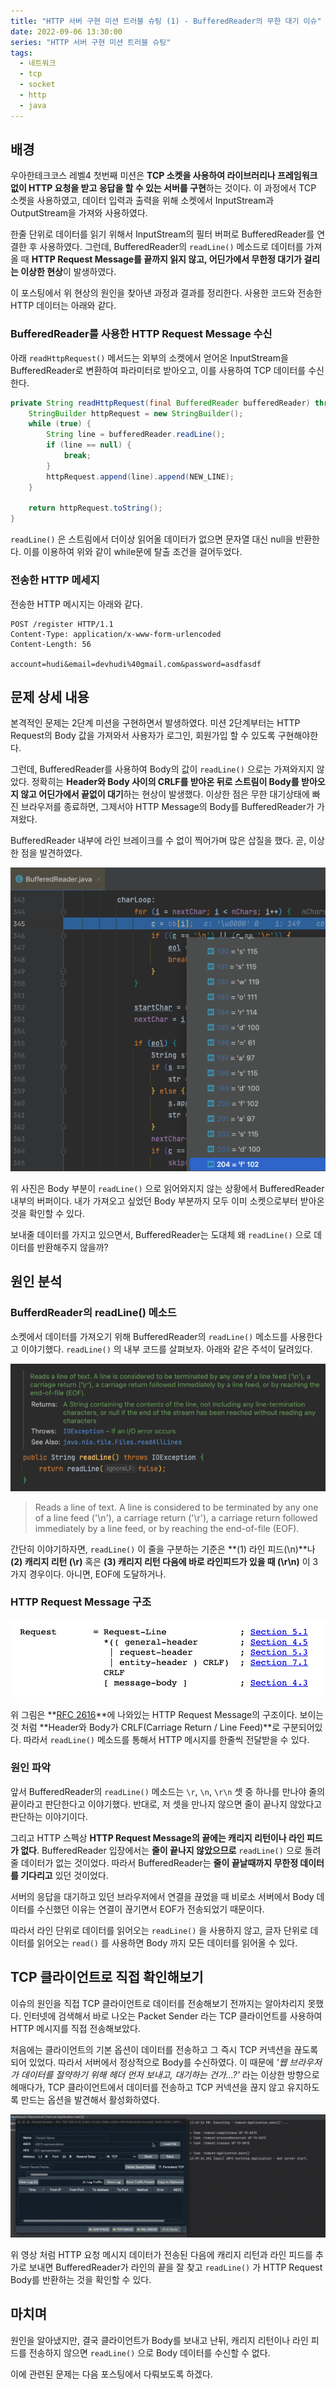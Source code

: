 ```yaml
---
title: "HTTP 서버 구현 미션 트러블 슈팅 (1) - BufferedReader의 무한 대기 이슈"
date: 2022-09-06 13:30:00
series: "HTTP 서버 구현 미션 트러블 슈팅"
tags:
  - 네트워크
  - tcp
  - socket
  - http
  - java
---
```


## 배경

우아한테크코스 레벨4 첫번째 미션은 **TCP 소켓을 사용하여 라이브러리나 프레임워크 없이 HTTP 요청을 받고 응답을 할 수 있는 서버를 구현**하는 것이다. 이 과정에서 TCP 소켓을 사용하였고, 데이터 입력과 출력을 위해 소켓에서 InputStream과 OutputStream을 가져와 사용하였다.

한줄 단위로 데이터를 읽기 위해서 InputStream의 필터 버퍼로 BufferedReader를 연결한 후 사용하였다. 그런데, BufferedReader의 `readLine()` 메소드로 데이터를 가져올 때 **HTTP Request Message를 끝까지 읽지 않고, 어딘가에서 무한정 대기가 걸리는 이상한 현상**이 발생하였다.

이 포스팅에서 위 현상의 원인을 찾아낸 과정과 결과를 정리한다. 사용한 코드와 전송한 HTTP 데이터는 아래와 같다.

### BufferedReader를 사용한 HTTP Request Message 수신

아래 `readHttpRequest()` 메서드는 외부의 소켓에서 얻어온 InputStream을 BufferedReader로 변환하여 파라미터로 받아오고, 이를 사용하여 TCP 데이터를 수신한다.

```java
private String readHttpRequest(final BufferedReader bufferedReader) throws IOException {
    StringBuilder httpRequest = new StringBuilder();
    while (true) {
        String line = bufferedReader.readLine();
        if (line == null) {
            break;
        }
        httpRequest.append(line).append(NEW_LINE);
    }

    return httpRequest.toString();
}
```

`readLine()` 은 스트림에서 더이상 읽어올 데이터가 없으면 문자열 대신 null을 반환한다. 이를 이용하여 위와 같이 while문에 탈출 조건을 걸어두었다.

### 전송한 HTTP 메세지

전송한 HTTP 메시지는 아래와 같다.

```http
POST /register HTTP/1.1
Content-Type: application/x-www-form-urlencoded
Content-Length: 56

account=hudi&email=devhudi%40gmail.com&password=asdfasdf
```

## 문제 상세 내용

본격적인 문제는 2단계 미션을 구현하면서 발생하였다. 미션 2단계부터는 HTTP Request의 Body 값을 가져와서 사용자가 로그인, 회원가입 할 수 있도록 구현해야한다.

그런데, BufferedReader를 사용하여 Body의 값이 `readLine()` 으로는 가져와지지 않았다. 정확히는 **Header와 Body 사이의 CRLF를 받아온 뒤로 스트림이 Body를 받아오지 않고 어딘가에서 끝없이 대기**하는 현상이 발생했다. 이상한 점은 무한 대기상태에 빠진 브라우저를 종료하면, 그제서야 HTTP Message의 Body를 BufferedReader가 가져왔다.

BufferedReader 내부에 라인 브레이크를 수 없이 찍어가며 많은 삽질을 했다. 곧, 이상한 점을 발견하였다.

![BufferedReader 내부 버퍼](./buffered-reader-cb.png)

위 사진은 Body 부분이 `readLine()` 으로 읽어와지지 않는 상황에서 BufferedReader 내부의 버퍼이다. 내가 가져오고 싶었던 Body 부분까지 모두 이미 소켓으로부터 받아온 것을 확인할 수 있다.

보내줄 데이터를 가지고 있으면서, BufferedReader는 도대체 왜 `readLine()` 으로 데이터를 반환해주지 않을까?

## 원인 분석

### BufferdReader의 readLine() 메소드

소켓에서 데이터를 가져오기 위해 BufferedReader의 `readLine()` 메소드를 사용한다고 이야기했다. `readLine()` 의 내부 코드를 살펴보자. 아래와 같은 주석이 달려있다.

![](./read-line.png)

> Reads a line of text. A line is considered to be terminated by any one of a line feed ('\n'), a carriage return ('\r'), a carriage return followed immediately by a line feed, or by reaching the end-of-file (EOF).

간단히 이야기하자면, `readLine()` 이 줄을 구분하는 기준은 **(1) 라인 피드(\n)**나 **(2) 캐리지 리턴 (\r)** 혹은 **(3) 캐리지 리턴 다음에 바로 라인피드가 있을 때 (\r\n)** 이 3가지 경우이다. 아니면, EOF에 도달하거나.

### HTTP Request Message 구조

![RFC 2616에 나와있는 HTTP Request Message 구조](./request-message.png)

위 그림은 **[RFC 2616](https://www.rfc-editor.org/rfc/rfc2616#section-5)**에 나와있는 HTTP Request Message의 구조이다. 보이는 것 처럼 **Header와 Body가 CRLF(Carriage Return / Line Feed)**로 구분되어있다. 따라서 `readLine()` 메소드를 통해서 HTTP 메시지를 한줄씩 전달받을 수 있다.

### 원인 파악

앞서 BufferedReader의 `readLine()` 메소드는 `\r`, `\n`, `\r\n` 셋 중 하나를 만나야 줄의 끝이라고 판단한다고 이야기했다. 반대로, 저 셋을 만나지 않으면 줄이 끝나지 않았다고 판단하는 이야기이다.

그리고 HTTP 스펙상 **HTTP Request Message의 끝에는 캐리지 리턴이나 라인 피드가 없다**. BufferedReader 입장에서는 **줄이 끝나지 않았으므로** `readLine()` 으로 돌려줄 데이터가 없는 것이었다. 따라서 BufferedReader는 **줄이 끝날때까지 무한정 데이터를 기다리고** 있던 것이었다.

서버의 응답을 대기하고 있던 브라우저에서 연결을 끊었을 때 비로소 서버에서 Body 데이터를 수신했던 이유는 연결이 끊기면서 EOF가 전송되었기 때문이다.

따라서 라인 단위로 데이터를 읽어오는 `readLine()` 을 사용하지 않고, 글자 단위로 데이터를 읽어오는 `read()` 를 사용하면 Body 까지 모든 데이터를 읽어올 수 있다.

## TCP 클라이언트로 직접 확인해보기

이슈의 원인을 직접 TCP 클라이언트로 데이터를 전송해보기 전까지는 알아차리지 못했다. 인터넷에 검색해서 바로 나오는 Packet Sender 라는 TCP 클라이언트를 사용하여 HTTP 메시지를 직접 전송해보았다.

처음에는 클라이언트의 기본 옵션이 데이터를 전송하고 그 즉시 TCP 커넥션을 끊도록 되어 있었다. 따라서 서버에서 정상적으로 Body를 수신하였다. 이 때문에 _'웹 브라우저가 데이터를 절약하기 위해 헤더 먼저 보내고, 대기하는 건가...?'_ 라는 이상한 방향으로 헤매다가, TCP 클라이언트에서 데이터를 전송하고 TCP 커넥션을 끊지 않고 유지하도록 만드는 옵션을 발견해서 활성화하였다.

![](./tcp-client.gif)

위 영상 처럼 HTTP 요청 메시지 데이터가 전송된 다음에 캐리지 리턴과 라인 피드를 추가로 보내면 BufferedReader가 라인의 끝을 잘 찾고 `readLine()` 가 HTTP Request Body를 반환하는 것을 확인할 수 있다.

## 마치며

원인을 알아냈지만, 결국 클라이언트가 Body를 보내고 난뒤, 캐리지 리턴이나 라인 피드를 전송하지 않으면 `readLine()` 으로 Body 데이터를 수신할 수 없다.

이에 관련된 문제는 다음 포스팅에서 다뤄보도록 하겠다.
